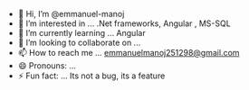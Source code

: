 - 👋 Hi, I’m @emmanuel-manoj
- 👀 I’m interested in ... .Net frameworks, Angular , MS-SQL
- 🌱 I’m currently learning ... Angular
- 💞️ I’m looking to collaborate on ...
- 📫 How to reach me ... emmanuelmanoj251298@gmail.com
- 😄 Pronouns: ...
- ⚡ Fun fact: ... Its not a bug, its a feature

<!---
emmanuel-manoj/emmanuel-manoj is a ✨ special ✨ repository because its `README.md` (this file) appears on your GitHub profile.
You can click the Preview link to take a look at your changes.
--->
